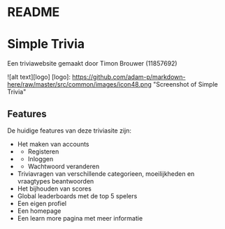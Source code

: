 # README

# Simple Trivia

Een triviawebsite gemaakt door Timon Brouwer (11857692)


![alt text][logo]
[logo]: https://github.com/adam-p/markdown-here/raw/master/src/common/images/icon48.png "Screenshot of Simple Trivia"


## Features

De huidige features van deze triviasite zijn:

- Het maken van accounts
- - Registeren
- - Inloggen
- - Wachtwoord veranderen
- Triviavragen van verschillende categorieen, moeilijkheden en vraagtypes beantwoorden
- Het bijhouden van scores
- Global leaderboards met de top 5 spelers
- Een eigen profiel
- Een homepage
- Een learn more pagina met meer informatie
